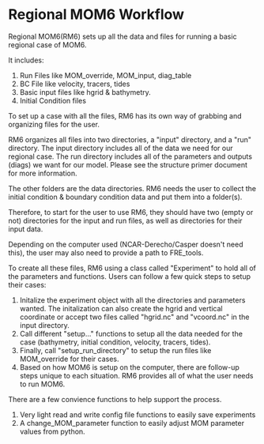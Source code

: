 # Regional MOM6 Workflow

Regional MOM6(RM6) sets up all the data and files for running a basic regional case of MOM6.

It includes:

1. Run Files like MOM_override, MOM_input, diag_table
2. BC File like velocity, tracers, tides
3. Basic input files like hgrid & bathymetry.
4. Initial Condition files


To set up a case with all the files, RM6 has its own way of grabbing and organizing files for the user.

RM6 organizes all files into two directories, a "input" directory, and a "run" directory. The input directory includes all of the data we need for our regional case. The run directory includes all of the parameters and outputs (diags) we want for our model. Please see the structure primer document for more information.

The other folders are the data directories. RM6 needs the user to collect the initial condition & boundary condition data and put them into a folder(s). 

Therefore, to start for the user to use RM6, they should have two (empty or not) directories for the input and run files, as well as directories for their input data. 

Depending on the computer used (NCAR-Derecho/Casper doesn't need this), the user may also need to provide a path to FRE_tools. 

To create all these files, RM6 using a class called "Experiment" to hold all of the parameters and functions. Users can follow a few quick steps to setup their cases:
1. Initalize the experiment object with all the directories and parameters wanted. The initalization can also create the hgrid and vertical coordinate or accept two files called "hgrid.nc" and "vcoord.nc" in the input directory.
2. Call different "setup..." functions to setup all the data needed for the case (bathymetry, initial condition, velocity, tracers, tides).
3. Finally, call "setup_run_directory" to setup the run files like MOM_override for their cases.
4. Based on how MOM6 is setup on the computer, there are follow-up steps unique to each situation. RM6 provides all of what the user needs to run MOM6.


There are a few convience functions to help support the process.
1. Very light read and write config file functions to easily save experiments
2. A change_MOM_parameter function to easily adjust MOM parameter values from python.